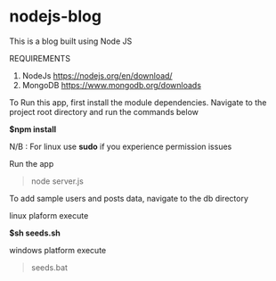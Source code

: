 # nodejs-blog

This is a blog built using Node JS

REQUIREMENTS

1. NodeJs https://nodejs.org/en/download/
2. MongoDB https://www.mongodb.org/downloads

To Run this app, first install the module dependencies. Navigate to the project root directory and run the commands below

**$npm install**

N/B : For linux use **sudo** if you experience permission issues 

Run the app

> node server.js

To add sample users and posts data, navigate to the db directory

linux plaform execute

**$sh seeds.sh**

windows platform execute

> seeds.bat
